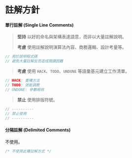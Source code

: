 # 註解方針

#### 單行註解 \(Single Line Comments\)

> **堅持** 以好的命名與架構表達語意，而非以大量註解說明。
>
> **考慮** 使用註解說明演算法內容、商務邏輯、設計考量等。

```csharp
// 用於說明程式碼
// 避免大量註解反而造成閱讀困難
```

> **考慮** 使用 `HACK`、`TODO`、`UNDONE` 等語彙基元建立工作清單。

```csharp
// HACK: 重構方法
// TODO: 效能調教
// UNDONE: 參數檢核
```

> **禁止** 使用排版符號。

```csharp
// ----------
// 禁止使用
// ----------
```

#### 分隔註解 \(Delimited Comments\)

不使用。

```csharp
/* 不使用此種註解方式 */
```



